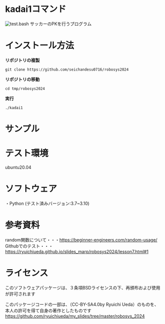 # kadai1コマンド
![test.bash](https://github.com/seichandesu0716/robosys2024.git)
サッカーのPKを行うプログラム

# インストール方法 
**リポジトリの複製**
~~~
git clone https://github.com/seichandesu0716/robosys2024
~~~
**リポジトリの移動**
~~~
cd tmp/robosys2024
~~~
**実行**
~~~
./kadai1
~~~
# サンプル

# テスト環境
ubuntu20.04
# ソフトウェア
・Python
 (テスト済みバージョン:3.7~3.10)

# 参考資料
random関数について・・・https://beginner-engineers.com/random-usage/
Githubでのテスト・・・https://ryuichiueda.github.io/slides_marp/robosys2024/lesson7.html#1
# ライセンス
このソフトウェアパッケージは、３条項BSDライセンスの下、再頒布および使用が許可されます

このパッケージコードの一部は、（CC-BY-SA4.0by Ryuichi Ueda）のものを、本人の許可を得て自身の著作としたものです
https://github.com/ryuichiueda/my_slides/tree/master/robosys_2024

